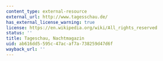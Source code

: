 ```yaml
---
content_type: external-resource
external_url: http://www.tagesschau.de/
has_external_license_warning: true
license: https://en.wikipedia.org/wiki/All_rights_reserved
status: ''
title: Tageschau, Nachtmagazin
uid: ab616dd5-595c-47ac-af7a-738259d47d6f
wayback_url: ''
---
```

